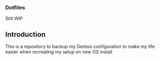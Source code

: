 ### Dotfiles

Still WIP

## Introduction
This is a repository to backup my Gentoo configuration to make my life easier when recreating my setup on new OS install
